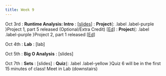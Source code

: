 ```yaml
---
title: Week 9
---
```


Oct 3rd
: **Runtime Analysis: Intro**
  : [[slides](https://docs.google.com/presentation/d/1ci6QdrJhlfk8ZnscIVGSBU4nzriODgLr/edit?usp=sharing&ouid=114310739312164916072&rtpof=true&sd=true)]
: **Project**{: .label .label-purple }Project 1, part 5 released (Optional/Extra Credit) [[Ed](https://edstem.org/us/courses/24414/lessons/45464/slides/260221)]
: **Project**{: .label .label-purple }Project 2, part 1 released [[Ed](https://edstem.org/us/courses/24414/lessons/45477/slides/260301)]

Oct 4th
: **Lab**
  : [lab]

Oct 5th
: **Big O Analysis**
  : [slides]

Oct 7th
: **Sets**
  : [slides]
: **Quiz**{: .label .label-yellow }Quiz 6 will be in the first 15 minutes of class! Meet in Lab (downstairs)

